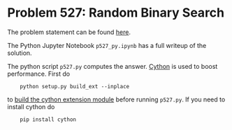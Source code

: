 # Problem 527: Random Binary Search

The problem statement can be found [here](https://projecteuler.net/problem=527). 

The Python Jupyter Notebook `p527_py.ipynb` has a full writeup of the solution.

The python script `p527.py` computes the answer. [Cython](http://cython.readthedocs.io/en/latest/src/tutorial/cython_tutorial.html) is used to boost performance. First
do

```
    python setup.py build_ext --inplace
```

to [build the cython extension module](https://code.tutsplus.com/tutorials/speeding-python-with-cython--cms-29557) before running `p527.py`. If you need to install cython do

```
    pip install cython
```

